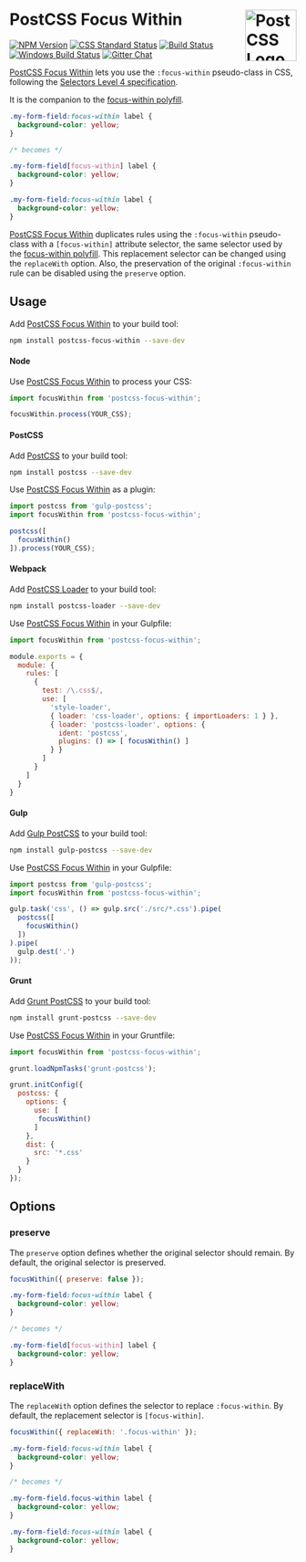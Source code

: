 # PostCSS Focus Within [<img src="https://postcss.github.io/postcss/logo.svg" alt="PostCSS Logo" width="90" height="90" align="right">][postcss]

[![NPM Version][npm-img]][npm-url]
[![CSS Standard Status][css-img]][css-url]
[![Build Status][cli-img]][cli-url]
[![Windows Build Status][win-img]][win-url]
[![Gitter Chat][git-img]][git-url]

[PostCSS Focus Within] lets you use the `:focus-within` pseudo-class in CSS,
following the [Selectors Level 4 specification].

It is the companion to the [focus-within polyfill].

```css
.my-form-field:focus-within label {
  background-color: yellow;
}

/* becomes */

.my-form-field[focus-within] label {
  background-color: yellow;
}

.my-form-field:focus-within label {
  background-color: yellow;
}
```

[PostCSS Focus Within] duplicates rules using the `:focus-within` pseudo-class
with a `[focus-within]` attribute selector, the same selector used by the
[focus-within polyfill]. This replacement selector can be changed using the
`replaceWith` option. Also, the preservation of the original `:focus-within`
rule can be disabled using the `preserve` option. 

## Usage

Add [PostCSS Focus Within] to your build tool:

```bash
npm install postcss-focus-within --save-dev
```

#### Node

Use [PostCSS Focus Within] to process your CSS:

```js
import focusWithin from 'postcss-focus-within';

focusWithin.process(YOUR_CSS);
```

#### PostCSS

Add [PostCSS] to your build tool:

```bash
npm install postcss --save-dev
```

Use [PostCSS Focus Within] as a plugin:

```js
import postcss from 'gulp-postcss';
import focusWithin from 'postcss-focus-within';

postcss([
  focusWithin()
]).process(YOUR_CSS);
```

#### Webpack

Add [PostCSS Loader] to your build tool:

```bash
npm install postcss-loader --save-dev
```

Use [PostCSS Focus Within] in your Gulpfile:

```js
import focusWithin from 'postcss-focus-within';

module.exports = {
  module: {
    rules: [
      {
        test: /\.css$/,
        use: [
          'style-loader',
          { loader: 'css-loader', options: { importLoaders: 1 } },
          { loader: 'postcss-loader', options: {
            ident: 'postcss',
            plugins: () => [ focusWithin() ]
          } }
        ]
      }
    ]
  }
}
```

#### Gulp

Add [Gulp PostCSS] to your build tool:

```bash
npm install gulp-postcss --save-dev
```

Use [PostCSS Focus Within] in your Gulpfile:

```js
import postcss from 'gulp-postcss';
import focusWithin from 'postcss-focus-within';

gulp.task('css', () => gulp.src('./src/*.css').pipe(
  postcss([
    focusWithin()
  ])
).pipe(
  gulp.dest('.')
));
```

#### Grunt

Add [Grunt PostCSS] to your build tool:

```bash
npm install grunt-postcss --save-dev
```

Use [PostCSS Focus Within] in your Gruntfile:

```js
import focusWithin from 'postcss-focus-within';

grunt.loadNpmTasks('grunt-postcss');

grunt.initConfig({
  postcss: {
    options: {
      use: [
       focusWithin()
      ]
    },
    dist: {
      src: '*.css'
    }
  }
});
```

## Options

### preserve

The `preserve` option defines whether the original selector should remain. By
default, the original selector is preserved.

```js
focusWithin({ preserve: false });
```

```css
.my-form-field:focus-within label {
  background-color: yellow;
}

/* becomes */

.my-form-field[focus-within] label {
  background-color: yellow;
}
```

### replaceWith

The `replaceWith` option defines the selector to replace `:focus-within`. By
default, the replacement selector is `[focus-within]`.

```js
focusWithin({ replaceWith: '.focus-within' });
```

```css
.my-form-field:focus-within label {
  background-color: yellow;
}

/* becomes */

.my-form-field.focus-within label {
  background-color: yellow;
}

.my-form-field:focus-within label {
  background-color: yellow;
}
```

[css-img]: https://cssdb.org/badge/focus-within-pseudo-class.svg
[css-url]: https://cssdb.org/#focus-within-pseudo-class
[cli-img]: https://img.shields.io/travis/jonathantneal/postcss-focus-within.svg
[cli-url]: https://travis-ci.org/jonathantneal/postcss-focus-within
[git-img]: https://img.shields.io/badge/support-chat-blue.svg
[git-url]: https://gitter.im/postcss/postcss
[npm-img]: https://img.shields.io/npm/v/postcss-focus-within.svg
[npm-url]: https://www.npmjs.com/package/postcss-focus-within
[win-img]: https://img.shields.io/appveyor/ci/jonathantneal/postcss-focus-within.svg
[win-url]: https://ci.appveyor.com/project/jonathantneal/postcss-focus-within

[focus-within polyfill]: https://github.com/jonathantneal/focus-within
[Gulp PostCSS]: https://github.com/postcss/gulp-postcss
[Grunt PostCSS]: https://github.com/nDmitry/grunt-postcss
[PostCSS]: https://github.com/postcss/postcss
[PostCSS Focus Within]: https://github.com/jonathantneal/postcss-focus-within
[PostCSS Loader]: https://github.com/postcss/postcss-loader
[Selectors Level 4 specification]: https://www.w3.org/TR/selectors-4/#the-focus-within-pseudo
